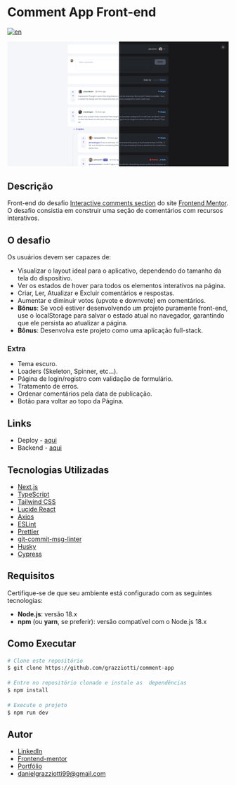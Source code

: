 # Comment App Front-end

[![en](https://img.shields.io/badge/lang-en-red.svg)](https://github.com/grazziotti/comment-app-front/blob/main/README.en.md)

![](/public/screenshot.png)

## Descrição

Front-end do desafio [Interactive comments section](https://www.frontendmentor.io/challenges/interactive-comments-section-iG1RugEG9) do site [Frontend Mentor](https://www.frontendmentor.io/). O desafio consistia em construir uma seção de comentários com recursos interativos.

## O desafio

Os usuários devem ser capazes de:

- Visualizar o layout ideal para o aplicativo, dependendo do tamanho da tela do dispositivo.  
- Ver os estados de hover para todos os elementos interativos na página.  
- Criar, Ler, Atualizar e Excluir comentários e respostas.  
- Aumentar e diminuir votos (upvote e downvote) em comentários.  
- **Bônus**: Se você estiver desenvolvendo um projeto puramente front-end, use o localStorage para salvar o estado atual no navegador, garantindo que ele persista ao atualizar a página.
- **Bônus**: Desenvolva este projeto como uma aplicação full-stack.

### Extra
- Tema escuro.
- Loaders (Skeleton, Spinner, etc...).
- Página de login/registro com validação de formulário.
- Tratamento de erros.
- Ordenar comentários pela data de publicação.
- Botão para voltar ao topo da Página.

## Links

- Deploy - [aqui](https://comment-app-lemon-gamma.vercel.app/)
- Backend - [aqui](https://github.com/grazziotti/comment-api)

## Tecnologias Utilizadas

- [Next.js](https://nextjs.org/)
- [TypeScript](https://www.typescriptlang.org/)
- [Tailwind CSS](https://tailwindcss.com/)
- [Lucide React](https://lucide.dev/)
- [Axios](https://axios-http.com/)
- [ESLint](https://eslint.org/)
- [Prettier](https://prettier.io/)
- [git-commit-msg-linter](https://www.npmjs.com/package/git-commit-msg-linter)
- [Husky](https://github.com/typicode/husky)
- [Cypress](https://www.cypress.io/)

## Requisitos

Certifique-se de que seu ambiente está configurado com as seguintes tecnologias:

- **Node.js**: versão 18.x
- **npm** (ou **yarn**, se preferir): versão compatível com o Node.js 18.x

## Como Executar

```bash
# Clone este repositório
$ git clone https://github.com/grazziotti/comment-app

# Entre no repositório clonado e instale as  dependências
$ npm install

# Execute o projeto
$ npm run dev
```

## Autor

- [LinkedIn](https://linkedin.com/in/daniel-grazziotti/)
- [Frontend-mentor](https://www.frontendmentor.io/profile/grazziotti)
- [Portfólio](https://grazziotti-portfolio.vercel.app/)
- danielgrazziotti99@gmail.com